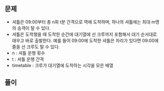 ## 문제
- 셔틀은 09:00부터 총 n회 t분 간격으로 역에 도착하며, 하나의 셔틀에는 최대 m명의 승객이 탈 수 있다.
- 셔틀은 도착했을 때 도착한 순간에 대기열에 선 크루까지 포함해서 대기 순서대로 태우고 바로 출발한다. 예를 들어 09:00에 도착한 셔틀은 자리가 있다면 09:00에 줄을 선 크루도 탈 수 있다.
- n : 셔틀 운행 횟수
- t : 셔틀 운행 간격
- timetable : 크루가 대기열에 도착하는 시각을 모은 배열

## 풀이
